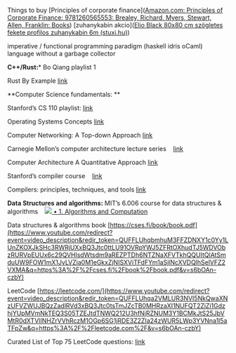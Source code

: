 Things to buy
[Principles of corporate finance]([Amazon.com: Principles of Corporate Finance: 9781260565553: Brealey, Richard, Myers, Stewart, Allen, Franklin: Books](https://www.amazon.com/Principles-Corporate-Finance-Richard-Brealey/dp/1260565556))
[zuhanykabin akcio]([Elio Black 80x80 cm szögletes fekete profilos zuhanykabin 6m (stuxi.hu)](https://stuxi.hu/Elio-Black-80x80-cm-szogletes-ket-toloajtos-zuhany))


imperative / functional programming paradigm (haskell idris oCaml)
language without a garbage collector

**C++/Rust:***
Bo Qiang playlist 1

Rust By Example [link](https://www.youtube.com/redirect?event=video_description&redir_token=QUFFLUhqa05maVdOVWZLZzVJZWJYZ2NBM2VxYXFHV2dkd3xBQ3Jtc0tsVnNBU3F3Nk9OeW9oYUpEQlpKaHhRU1dOTFdWVEdjX1F6dkJCN3ljUFZ3eXhRRDFrdVFxMEViYkxGd3k4aHVuWHBXdW1vb0lKWGlZejFxaXU4X0VHMjZkS1g2Sm04U0xlM09PbTYtSm1LeHBWNVhpdw&q=https%3A%2F%2Fdoc.rust-lang.org%2Frust-by-example%2F&v=s6bOAn-czbY)

**Computer Science fundamentals: **

Stanford’s CS 110 playlist: [link](https://www.youtube.com/watch?v=_LFGjZ0Sc6I&list=PLai-xIlqf4JmTNR9aPCwIAOySs1GOm8sQ&index=1&t=0s)   

Operating Systems Concepts [link](https://www.youtube.com/redirect?event=video_description&redir_token=QUFFLUhqblgycllUeWd2QzUySGZWUTNCcko3dk0ydGpDZ3xBQ3Jtc0tseEdVeGxZd2JVYkg1LVlHLTBwNkh0QUthaVotSFRUcVpTN2dic2R3QVFiUmVScWFKT1IzMTZESHdRa21TSG5XdE5RWW9IRzVyRHl2UENRdFdvMk1DOXNxRlhVdmxSODlkUktxVUprbUZuUlFZRnFKUQ&q=https%3A%2F%2Fwww.amazon.com%2FOperating-System-Concepts-Abraham-Silberschatz%2Fdp%2F1118112733&v=s6bOAn-czbY) 

Computer Networking: A Top-down Approach [link](https://www.youtube.com/redirect?event=video_description&redir_token=QUFFLUhqa2ppa1dJeUFZVG1CZmREZ0xSMmZwUFJHaWZLQXxBQ3Jtc0tubFVsbFJRWWhKQ3ZERDFsZTREcHlqZm9kSHFnZllzNUFrQXVHd3pnTGJ4WDVfUFdONE05TXk5ZEEtbnlabFNILUx1RXU0T0J0eEZxRHlBYmFNS3piMThCN0Z1TXloV0RJUnRBWlRsVTdvYWtrdjJNQQ&q=https%3A%2F%2Fwww.amazon.com%2FComputer-Networking-Top-Down-Approach-7th%2Fdp%2F0133594149&v=s6bOAn-czbY) 

Carnegie Mellon’s computer architecture lecture series    [link](https://www.youtube.com/watch?v=zLP_X4wyHbY&list=PL5PHm2jkkXmi5CxxI7b3JCL1TWybTDtKq&index=1&t=0s)   

Computer Architecture A Quantitative Approach [link](https://www.youtube.com/redirect?event=video_description&redir_token=QUFFLUhqbUkzSmt0c0R4Nm94UXBDczVXSXZ2VWE4RUdpd3xBQ3Jtc0trLXJndWZ5VzQ2Y2dhc1F5SFNVYU1CTHB5c0RyaWpPNVRjWG1aNXQxdGxYVUZaZFI3UjdKcWQ5bVd6SlhDdHY5aFpwTXdvbnRLbkpiRlI4cUFzVlEyY09IOWVaaVRYMnNZZjBoaUtWMm5qQzZoTzFQRQ&q=https%3A%2F%2Fwww.amazon.es%2FComputer-Architecture-Quantitative-Approach-Kaufmann%2Fdp%2F012383872X&v=s6bOAn-czbY) 

Stanford’s compiler course    [link](https://www.youtube.com/watch?v=9p_s457RSQE&list=PLTsf9UeqkRebOYdw4uqSN0ugRShSmHrzH&index=1&t=0s)   

Compilers: principles, techniques, and tools [link](https://www.youtube.com/redirect?event=video_description&redir_token=QUFFLUhqbVN5TllSZkY3czdWWlI5SFZBNEl6bXVDcUNIUXxBQ3Jtc0tuWkx2M19GRHg0MUFtSlpTUEVEUS16WkFFSFVOY19aQkY2OVplUFlyYUozQUZEckRLSldKal9JYWtHd0lsU1dERkQ2ck9EbUE0a2VpMzhaa2JZckF4MlJjdHFwSnNpN1gtOTRsV1ptV01vcVY5bTN0Zw&q=https%3A%2F%2Fwww.amazon.com%2FCompilers-Principles-Techniques-Tools-2nd%2Fdp%2F0321486811&v=s6bOAn-czbY)

**Data Structures and algorithms:**
MIT’s 6.006 course for data structures & algorithms    [![](https://www.gstatic.com/youtube/img/watch/yt_favicon.png) • 1. Algorithms and Computation](https://www.youtube.com/watch?v=ZA-tUyM_y7s&list=PLUl4u3cNGP63EdVPNLG3ToM6LaEUuStEY&index=1&t=0s)   

Data structures & algorithms book
[https://cses.fi/book/book.pdf](https://www.youtube.com/redirect?event=video_description&redir_token=QUFFLUhqbmhuM3FFZDNXY1c0Yy1LUnZKOXJkSHc3RWRjUXxBQ3Jtc0ttLU91OVRpYWJ5ZFRtOXhudTJ5WDVObzRURVpEUUx6c29QVHlsdWtsdm9aREZPTDh6NTZNaXFVTkhQQUItQlAtSmduUW9FOW1mX1JyLVZia0M1eGkxZjNISXViTFdFYm1aSjlNcXVDQlhSelVFZ2VXMA&q=https%3A%2F%2Fcses.fi%2Fbook%2Fbook.pdf&v=s6bOAn-czbY) 

LeetCode [https://leetcode.com/](https://www.youtube.com/redirect?event=video_description&redir_token=QUFFLUhqa2VMLUR3NVI5NkQwaXNzUFVZWUJBQzZadlRVd3xBQ3Jtc0tsTmJZcTB0MHRzaXI1NUFQT2ZiZi1GdzhjYUpMVmNkTEQ3S05TZEJtdTNWQ212U3hfNjRZNUM3Y1BCMkJtS25JbVMtR0dXTVlINHZrVVhRczM1OGp6SG1jRDE3Z2ZIa24zWUR5LWp3YVNna1l5aTFpZw&q=https%3A%2F%2Fleetcode.com%2F&v=s6bOAn-czbY) 

Curated List of Top 75 LeetCode questions: [link](https://www.youtube.com/redirect?event=video_description&redir_token=QUFFLUhqbW1NWC1vd3FKMEp0WGg4NS1mUzdpR2xib1kyUXxBQ3Jtc0trbk53TE1yTTAyak0tejQtSWh2THNtTlhVYklnOGpiQmRFWDRLYWdZdDhCTW1YRmYzYWFwZDMtSE1reFpUOXVmSlotWndyamlmUEZwZEVkUFRSR3JNNU5zUWRCdndvaGt3M3VWWms1Y0x3QWJuWXYxSQ&q=https%3A%2F%2Fwww.teamblind.com%2Fpost%2FNew-Year-Gift---Curated-List-of-Top-75-LeetCode-Questions-to-Save-Your-Time-OaM1orEU&v=s6bOAn-czbY)